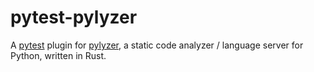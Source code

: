 # pytest-pylyzer

A [pytest](https://docs.pytest.org/en/stable/) plugin for [pylyzer](https://github.com/mtshiba/pylyzer), a static code analyzer / language server for Python, written in Rust.
